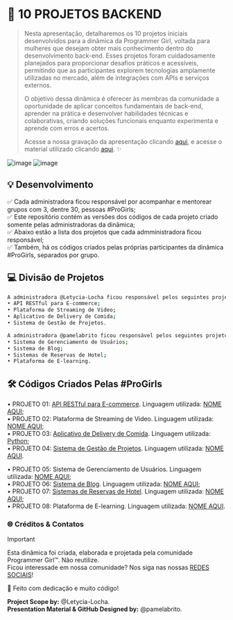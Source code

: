 # 🚀 10 PROJETOS BACKEND

> Nesta apresentação, detalharemos os 10 projetos iniciais desenvolvidos para a dinâmica da Programmer Girl, voltada para mulheres que desejam obter mais conhecimento dentro do desenvolvimento back-end. Esses projetos foram cuidadosamente planejados para proporcionar 
desafios práticos e acessíveis, permitindo que as participantes explorem tecnologias amplamente utilizadas no mercado, além de integrações com APIs e serviços externos.
>
> O objetivo dessa dinâmica é oferecer às membras da comunidade a oportunidade de aplicar conceitos fundamentais de back-end, aprender na prática e desenvolver habilidades técnicas e colaborativas, criando soluções funcionais enquanto experimenta e aprende com erros e acertos.
>
> Acesse a nossa gravação da apresentação clicando [aqui](https://youtu.be/HvJyIFxnHmE?si=Ltdzzh7w84q0e1ic), e acesse o material utilizado clicando [aqui](https://1drv.ms/b/c/25fdfc9c4be8cd64/EesDb6nsiixOp1IG7-mLR8MBaB1s66f3vUq068V6TJVBDA?e=Y1YdDg). ✨

![image](https://github.com/user-attachments/assets/7c28794b-467a-46e1-8548-b83775bd5239)
![image](https://github.com/user-attachments/assets/2fcaaae0-e29c-4ff4-935b-cd41861683f0)

## 💡 Desenvolvimento
✅ Cada administradora ficou responsável por acompanhar e mentorear grupos com 3, dentre 30, pessoas #ProGirls;\
✅ Este repositório contém as versões dos códigos de cada projeto criado somente pelas administradoras da dinâmica;\
✅ Abaixo estão a lista dos projetos que cada admministradora ficou responsável;\
✅ Também, há os códigos criados pelas próprias participantes da dinâmica #ProGirls, separados por grupo.

## 💻 Divisão de Projetos
```bash
A administradora @Letycia-Locha ficou responsável pelos seguintes projetos:
• API RESTful para E-commerce;
• Plataforma de Streaming de Video;
• Aplicativo de Delivery de Comida;
• Sistema de Gestão de Projetos.

A administradora @pamelabrito ficou responsável pelos seguintes projetos:
• Sistema de Gerenciamento de Usuários;
• Sistema de Blog;
• Sistemas de Reservas de Hotel;
• Plataforma de E-learning.
```

## 🛠️ Códigos Criados Pelas #ProGirls
• PROJETO 01: [API RESTful para E-commerce](https://github.com/Programmer-Girls/API_RESTfull_com_pagamento). Linguagem utilizada: [NOME AQUI](https://exemplo.com.br);\
• PROJETO 02: Plataforma de Streaming de Video. Linguagem utilizada: [NOME AQUI](https://exemplo.com.br);\
• PROJETO 03: [Aplicativo de Delivery de Comida](https://github.com/Programmer-Girls/delivery). Linguagem utilizada: [Python](https://www.python.org/);\
• PROJETO 04: [Sistema de Gestão de Projetos](https://github.com/Programmer-Girls/gestao_de_projetos). Linguagem utilizada: [NOME AQUI](https://exemplo.com.br).

• PROJETO 05: Sistema de Gerenciamento de Usuários. Linguagem utilizada: [NOME AQUI](https://exemplo.com.br);\
• PROJETO 06: [Sistema de Blog](https://github.com/Programmer-Girls/sistema_de_blog). Linguagem utilizada: [NOME AQUI](https://exemplo.com.br);\
• PROJETO 07: [Sistemas de Reservas de Hotel](https://github.com/Programmer-Girls/hotel_reservas). Linguagem utilizada: [NOME AQUI](https://exemplo.com.br);\
• PROJETO 08: Plataforma de E-learning. Linguagem utilizada: [NOME AQUI](https://exemplo.com.br).

### 🌐 Créditos & Contatos
> [!IMPORTANT]
> Esta dinâmica foi criada, elaborada e projetada pela comunidade Programmer Girl™. Não reutilize.\
> Ficou interessade em nossa comunidade? Nos siga nas nossas [REDES SOCIAIS](https://linktr.ee/progirls)!
>
> 💜 Feito com dedicação e muito código!
> 
> **Project Scope by:** @Letycia-Locha.\
> **Presentation Material & GitHub Designed by:** @pamelabrito.
